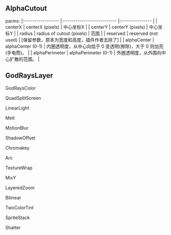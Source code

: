 

## AlphaCutout

parms:
|:----------------- |:-------------------------- |:--------------- |
| centerX           | centerX (pixels)           | 中心坐标X    |
| centerY           | centerY (pixels)           | 中心坐标Y    |
| radius            | radius of cutout (pixels)  | 范围         |
| reserved          | reserved (not used)        | [保留参数，原本为宽度和高度，插件作者去除了]  |
| alphaCenter       | alphaCenter (0-1)          | 内圈透明度，从中心向低于 0 变透明(擦除)，大于 0 则加亮(手电筒)。 |
| alphaPerimeter    | alphaPerimeter (0-1)       | 外圈透明度，从外围向中心扩散的范围。 |



## GodRaysLayer



GodRaysColor

QuadSplitScreen


LinearLight

Melt

MotionBlur

ShadowOffset

Chromakey

Arc

TextureWrap


MixY

LayeredZoom

Bilinear

TwoColorTint

SpriteStack

Shatter
